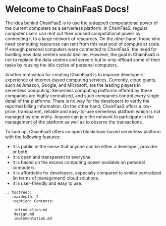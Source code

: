 # Welcome to ChainFaaS Docs!

The idea behind ChainFaaS is to use the untapped computational power of the current computers as a serverless platform. In ChainFaaS, regular computer users can rent out their unused computational power by connecting it to a large network of resources. On the other hand, those who need computing resources can rent from this vast pool of compute at scale. If enough personal computers were connected to ChainFaaS, the need for building new data centers would decline. However, the goal in ChainFaaS is not to replace the data centers and servers but to only offload some of their tasks by reusing the idle cycles of personal computers. 

Another motivation for creating ChainFaaS is to improve developers' experience of internet-based computing services. Currently, cloud giants, such as Amazon, Google, and Microsoft, are the leading players in serverless computing. Serverless computing platforms offered by these companies are highly centralized, and such companies control every single detail of the platforms. There is no way for the developers to verify the reported billing information. On the other hand, ChainFaaS offers a low-price, transparent, reliable and easy-to-use serverless platform which is not managed by one entity. Anyone can join the network to participate in the management of the platform as well as to observe the transactions.

To sum up, ChainFaaS offers an open blockchain-based serverless platform with the following features: 
* It is public in the sense that anyone can be either a developer, provider or both. 
* It is open and transparent to everyone.
* It is based on the excess computing power available on personal computers.
* It is affordable for developers, especially compared to similar centralized (in terms of management) cloud solutions.
* It is user-friendly and easy to use.


```eval_rst
.. toctree::
   :maxdepth: 2
   :caption: Contents:

    introduction.md
    design.md
    implementation.md

    
```
